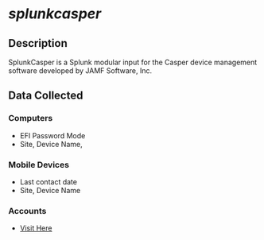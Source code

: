 # _splunkcasper_

## Description
SplunkCasper is a Splunk modular input for the Casper device management software developed by JAMF Software, Inc.

## Data Collected

### Computers
* EFI Password Mode
* Site, Device Name,

### Mobile Devices
* Last contact date
* Site, Device Name

### Accounts




* [Visit Here](http://examples.com)
